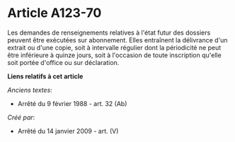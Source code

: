 # Article A123-70

Les demandes de renseignements relatives à l'état futur des dossiers peuvent être exécutées sur abonnement. Elles entraînent
la délivrance d'un extrait ou d'une copie, soit à intervalle régulier dont la périodicité ne peut être inférieure à quinze
jours, soit à l'occasion de toute inscription qu'elle soit portée d'office ou sur déclaration.

**Liens relatifs à cet article**

_Anciens textes_:

  - Arrêté du 9 février 1988 - art. 32 (Ab)

_Créé par_:

  - Arrêté du 14 janvier 2009 - art. (V)
